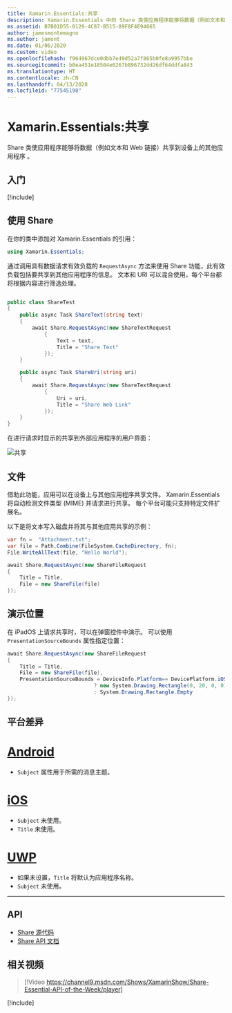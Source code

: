 ```yaml
---
title: Xamarin.Essentials:共享
description: Xamarin.Essentials 中的 Share 类使应用程序能够将数据（例如文本和 Web 链接）共享到设备上的其他应用程序。
ms.assetid: B7B01D55-0129-4C87-B515-89F8F4E94665
author: jamesmontemagno
ms.author: jamont
ms.date: 01/06/2020
ms.custom: video
ms.openlocfilehash: f964967dce0dbb7e49d52a7f865b0fe8a9957bbe
ms.sourcegitcommit: b0ea451e18504e6267b896732dd26df64ddfa843
ms.translationtype: HT
ms.contentlocale: zh-CN
ms.lasthandoff: 04/13/2020
ms.locfileid: "77545198"
---
```

# <a name="xamarinessentials-share"></a>Xamarin.Essentials:共享

Share 类使应用程序能够将数据（例如文本和 Web 链接）共享到设备上的其他应用程序  。

## <a name="get-started"></a>入门

[!include[](~/essentials/includes/get-started.md)]

## <a name="using-share"></a>使用 Share

在你的类中添加对 Xamarin.Essentials 的引用：

```csharp
using Xamarin.Essentials;
```

通过调用具有数据请求有效负载的 `RequestAsync` 方法来使用 Share 功能，此有效负载包括要共享到其他应用程序的信息。 文本和 URI 可以混合使用，每个平台都将根据内容进行筛选处理。

```csharp

public class ShareTest
{
    public async Task ShareText(string text)
    {
        await Share.RequestAsync(new ShareTextRequest
            {
                Text = text,
                Title = "Share Text"
            });
    }

    public async Task ShareUri(string uri)
    {
        await Share.RequestAsync(new ShareTextRequest
            {
                Uri = uri,
                Title = "Share Web Link"
            });
    }
}
```

在进行请求时显示的共享到外部应用程序的用户界面：

![共享](images/share.png)

## <a name="files"></a>文件

借助此功能，应用可以在设备上与其他应用程序共享文件。 Xamarin.Essentials 将自动检测文件类型 (MIME) 并请求进行共享。 每个平台可能只支持特定文件扩展名。

以下是将文本写入磁盘并将其与其他应用共享的示例：

```csharp
var fn =  "Attachment.txt";
var file = Path.Combine(FileSystem.CacheDirectory, fn);
File.WriteAllText(file, "Hello World");

await Share.RequestAsync(new ShareFileRequest
{
    Title = Title,
    File = new ShareFile(file)
});
```

## <a name="presentation-location"></a>演示位置

在 iPadOS 上请求共享时，可以在弹窗控件中演示。 可以使用 `PresentationSourceBounds` 属性指定位置：

```csharp
await Share.RequestAsync(new ShareFileRequest
{
    Title = Title,
    File = new ShareFile(file),
    PresentationSourceBounds = DeviceInfo.Platform== DevicePlatform.iOS && DeviceInfo.Idiom == DeviceIdiom.Tablet
                            ? new System.Drawing.Rectangle(0, 20, 0, 0)
                            : System.Drawing.Rectangle.Empty
});
```

## <a name="platform-differences"></a>平台差异

# <a name="android"></a>[Android](#tab/android)

- `Subject` 属性用于所需的消息主题。

# <a name="ios"></a>[iOS](#tab/ios)

- `Subject` 未使用。
- `Title` 未使用。

# <a name="uwp"></a>[UWP](#tab/uwp)

- 如果未设置，`Title` 将默认为应用程序名称。
- `Subject` 未使用。

-----

## <a name="api"></a>API

- [Share 源代码](https://github.com/xamarin/Essentials/tree/master/Xamarin.Essentials/Share)
- [Share API 文档](xref:Xamarin.Essentials.Share)

## <a name="related-video"></a>相关视频

> [!Video https://channel9.msdn.com/Shows/XamarinShow/Share-Essential-API-of-the-Week/player]

[!include[](~/essentials/includes/xamarin-show-essentials.md)]
